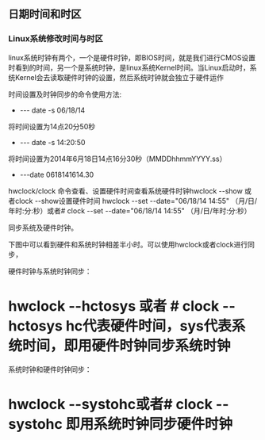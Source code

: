 ## 日期时间和时区
### Linux系统修改时间与时区

linux系统时钟有两个，一个是硬件时钟，即BIOS时间，就是我们进行CMOS设置时看到的时间，另一个是系统时钟，是linux系统Kernel时间。当Linux启动时，系统Kernel会去读取硬件时钟的设置，然后系统时钟就会独立于硬件运作

时间设置及时钟同步的命令使用方法:

- --- date -s 06/18/14

将时间设置为14点20分50秒

- --- date -s 14:20:50

将时间设置为2014年6月18日14点16分30秒（MMDDhhmmYYYY.ss）

- ---date 0618141614.30

hwclock/clock 命令查看、设置硬件时间查看系统硬件时钟hwclock --show 或者clock --show设置硬件时间 hwclock --set --date="06/18/14 14:55" （月/日/年时:分:秒）或者# clock --set --date="06/18/14 14:55" （月/日/年时:分:秒）

同步系统及硬件时钟。

下图中可以看到硬件和系统时钟相差半小时。可以使用hwclock或者clock进行同步，

硬件时钟与系统时钟同步：

# hwclock --hctosys 或者 # clock --hctosys hc代表硬件时间，sys代表系统时间，即用硬件时钟同步系统时钟

系统时钟和硬件时钟同步：

# hwclock --systohc或者# clock --systohc 即用系统时钟同步硬件时钟
